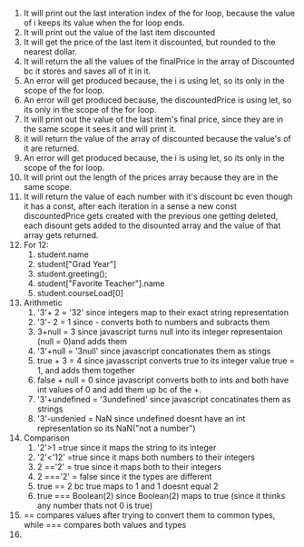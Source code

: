 1. It will print out the last interation index of the for loop, because the value of i keeps its value when the for loop ends.
2. It will print out the value of the last item discounted
3. It will get the price of the last item it discounted, but rounded to the nearest dollar.
4. It will return the all the values of the finalPrice in the array of Discounted bc it stores and saves all of it in it.
5. An error will get produced because, the i is using let, so its only in the scope of the for loop.
6. An error will get produced because, the discountedPrice is using let, so its only in the scope of the for loop.
7. It will print out the value of the last item's final price, since they are in the same scope it sees it and will print it.
8. it will return the value of the array of discounted because the value's of it are returned.
9. An error will get produced because, the i is using let, so its only in the scope of the for loop.
10. It will print out the length of the prices array because they are in the same scope.
11. It will return the value of each number with it's discount bc even though it has a const, after each iteration in a sense a new const discountedPrice gets created with the previous one getting deleted, each disount gets added to the disounted array and the value of that array gets returned.
12. For 12:
    1. student.name
    2. student["Grad Year"]
    3. student.greeting();
    4. student["Favorite Teacher"].name
    5. student.courseLoad[0]
13. Arithmetic
    1. '3'+ 2 = '32' since integers map to their exact string representation
    2. '3'- 2 = 1 since - converts both to numbers and subracts them
    3. 3+null = 3 since javascript turns null into its integer representaion (null = 0)and adds them
    4. '3'+null = '3null' since javascript concationates them as stings
    5. true + 3 = 4 since javasscript converts true to its integer value true = 1, and adds them together
    6. false + null = 0 since javascript converts both to ints and both have int values of 0 and add them up bc of the +.
    7. '3'+undefined = '3undefined' since javascript concatinates them as strings
    8. '3'-undenied = NaN since undefined doesnt have an int representation so its NaN("not a number")
14. Comparison
    1. '2'>1 =true since it maps the string to its integer
    2. '2'<'12' =true since it maps both numbers to their integers
    3. 2 =='2' = true since it maps both to their integers
    4. 2 ==='2' = false since it the types are different
    5. true == 2 bc true maps to 1 and 1 doesnt equal 2
    6. true === Boolean(2) since Boolean(2) maps to true (since it thinks any number thats not 0 is true)
15. == compares values after trying to convert them to common types, while === compares both values and types
16.  

